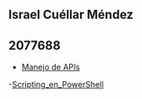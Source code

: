 ## Israel Cuéllar Méndez
## 2077688

- [Manejo de APIs](./Manejo_de_APIs/) 

-[Scripting_en_PowerShell](./Scripting_en_PowerShell/)